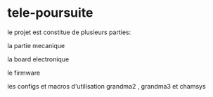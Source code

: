 
# tele-poursuite

le projet est constitue de plusieurs parties:


la partie mecanique


la board electronique


le firmware


les configs et macros d'utilisation grandma2 , grandma3 et chamsys
